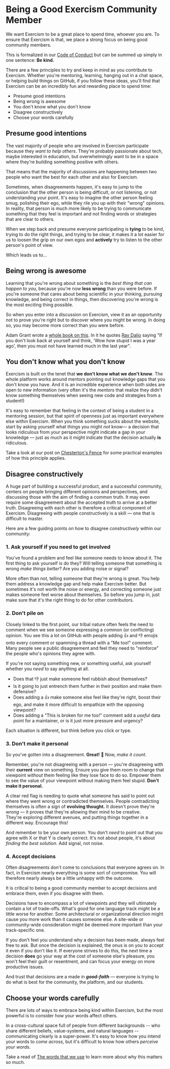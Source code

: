 # Being a Good Exercism Community Member

We want Exercism to be a great place to spend time, whoever you are.
To ensure that Exercism is that, we place a strong focus on being good community members.

This is formalized in our [Code of Conduct](https://exercism.org/code-of-conduct) but can be summed up simply in one sentence: **Be kind.**

There are a few principles to try and keep in mind as you contribute to Exercism.
Whether you're mentoring, learning, hanging out in a chat space, or helping build things on GitHub, if you follow these ideas, you'll find that Exercism can be an incredibly fun and rewarding place to spend time:

- Presume good intentions
- Being wrong is awesome
- You don't know what you don't know
- Disagree constructively
- Choose your words carefully

## Presume good intentions

The vast majority of people who are involved in Exercism participate because they _want to help others_.
They're probably passionate about tech, maybe interested in education, but overwhelmingly want to be in a space where they're building something positive with others.

That means that the majority of discussions are happening between two people who want the best for each other and also for Exercism.

Sometimes, when disagreements happen, it's easy to jump to the conclusion that the other person is being difficult, or not listening, or not understanding your point.
It's easy to imagine the other person feeling smug, polishing their ego, while they rile you up with their "wrong" opinions.
In reality, that person is much more likely to be trying to communicate something that they feel is important and not finding words or strategies that are clear to others.

When we step back and presume everyone participating is **tying** to be kind, trying to do the right things, and trying to be clear, it makes it a lot easier for us to loosen the grip on our own egos and **actively** try to listen to the other person's point of view.

Which leads us to...

## Being wrong is awesome

Learning that you're wrong about something is the _best thing that can happen to you_, because you're now **less wrong** than you were before.
If you're someone that cares about being scientific in your thinking, pursuing knowledge, and being correct in things, then discovering you're wrong is the most exciting thing possible.

So when you enter into a discussion on Exercism, view it as an opportunity not to prove you're right but to discover where you might be wrong. In doing so, you may become more correct than you were before.

Adam Grant wrote a [whole book on this](https://www.adamgrant.net/book/think-again/).
In it he quotes [Ray Dalio](https://en.wikipedia.org/wiki/Ray_Dalio) saying "If you don't look back at yourself and think, 'Wow how stupid I was a year ago', then you must not have learned much in the last year".

## You don't know what you don't know

Exercism is built on the tenet that **we don't know what we don't know**.
The whole platform works around mentors pointing out knowledge gaps that you don't know you have.
And it is an incredible experience when both sides are open to new information (very often it's the _mentors_ that realize they didn't know something themselves when seeing new code and strategies from a student!)

It's easy to remember that feeling in the context of being a student in a mentoring session, but that spirit of openness just as important everywhere else within Exercism.
When you think something sucks about the website, start by asking yourself what things you might _not_ know— a decision that looks ridiculous from your perspective might indicate a gap in your knowledge — just as much as it might indicate that the decision actually **is** ridiculous.

Take a look at our post on [Chesterton's Fence](/docs/community/being-a-good-community-member/chestertons-fence) for some practical examples of how this principle applies.

## Disagree constructively

A huge part of building a successful product, and a successful community, centers on people bringing different opinions and perspectives, and discussing those with the aim of finding a common truth. It may even require some disagreement about the accepted truth to arrive at a better truth.
Disagreeing with each other is therefore a critical component of Exercism.
Disagreeing with people constructively is a skill — one that is difficult to master.

Here are a few guiding points on how to disagree _constructively_ within our community:

### 1. Ask yourself if you need to get involved

You've found a problem and feel like someone needs to know about it.
The first thing to ask yourself is do they?
Will telling someone that something is wrong _make things better_?
Are you adding noise or signal?

More often than not, telling someone that they're wrong is great.
You help them address a knowledge gap and help make Exercism better.
But sometimes it's not worth the noise or energy, and correcting someone just makes someone feel worse about themselves.
So before you jump in, just make sure that it's the right thing to do for other contributors.

### 2. Don't pile on

Closely linked to the first point, our tribal nature often feels the need to comment when we see someone expressing a common (or conflicting) opinion.
You see this a lot on GitHub with people adding 👍 and 👎 emojis onto every comment or spamming a thread with a "Me too!" comment.
Many people see a public disagreement and feel they need to "reinforce" the people who's opinions they agree with.

If you're not saying something new, or something useful, ask yourself whether you _need_ to say anything at all.

- Does that 👎 just make someone feel rubbish about themselves?
- Is it going to just entrench them further in their position and make them defensive?
- Does adding a 👍 make someone else feel like they're right, boost their ego, and make it more difficult to empathize with the opposing viewpoint?
- Does adding a "This is broken for me too!" comment add a _useful_ data point for a maintainer, or is it just more pressure and urgency?

Each situation is different, but think before you click or type.

### 3. Don't make it personal

So you've gotten into a disagreement.
**Great!** 🎉
Now, _make it count_.

Remember, you're not disagreeing with a person — you're disagreeing with their **current** view on something.
Ensure you give them room to change that viewpoint _without_ them feeling like they lose face to do so.
Empower them to see the value of your viewpoint without making them feel stupid.
**Don't make it personal.**

A clear red flag is needing to quote what someone has said to point out where they went wrong or contradicted themselves.
People contradicting themselves is often a sign of **evolving thought.**
It doesn't prove they're _wrong_ — it proves that they're allowing their mind to be creative.  
They're exploring different avenues, and putting things together in a different way.
Encourage this!

And remember to be your own person.
You don't _need_ to point out that you agree with X or that Y is clearly correct.
It's not about people, it's about _finding the best solution_.
Add signal, not noise.

### 4. Accept decisions

Often disagreements don't come to conclusions that everyone agrees on.
In fact, in Exercism nearly everything is some sort of compromise.
You will therefore nearly always be a little unhappy with the outcome.

It is critical to being a good community member to accept decisions and embrace them, even if you disagree with them.

Decisions have to encompass a lot of viewpoints and they will ultimately contain a lot of trade-offs.
What's good for one language track might be a little worse for another.
Some architectural or organizational direction might cause you more work than it causes someone else.
A site-wide or community-wide consideration might be deemed more important than your track-specific one.

If you don't feel you understand why a decision has been made, always feel free to ask.
But once the decision is explained, the onus is on you to accept it even if you don't like it.
If everyone strives to do this, the next time a decision **does** go your way at the cost of someone else's pleasure, you won't feel their guilt or resentment, and can focus your energy on more productive issues.

And trust that decisions are a made in _**good-faith**_ — everyone is trying to do what is best for the community, the platform, and our students.

## Choose your words carefully

There are lots of ways to embrace being kind within Exercism, but the most powerful is to consider how your words affect others.

In a cross-cultural space full of people from different backgrounds -- who share different beliefs, value-systems, and natural languages -- communicating clearly is a super-power.
It's easy to know how you intend your words to _come across_, but it's difficult to know how others _perceive your words_.

Take a read of [The words that we use](/docs/community/being-a-good-community-member/the-words-that-we-use) to learn more about why this matters so much.

